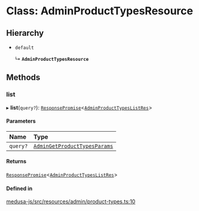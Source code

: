 # Class: AdminProductTypesResource

## Hierarchy

- `default`

  ↳ **`AdminProductTypesResource`**

## Methods

### list

▸ **list**(`query?`): [`ResponsePromise`](../modules/internal.md#responsepromise)<[`AdminProductTypesListRes`](../modules/internal-15.md#adminproducttypeslistres)\>

#### Parameters

| Name | Type |
| :------ | :------ |
| `query?` | [`AdminGetProductTypesParams`](internal-15.AdminGetProductTypesParams.md) |

#### Returns

[`ResponsePromise`](../modules/internal.md#responsepromise)<[`AdminProductTypesListRes`](../modules/internal-15.md#adminproducttypeslistres)\>

#### Defined in

[medusa-js/src/resources/admin/product-types.ts:10](https://github.com/medusajs/medusa/blob/e38dd7f6/packages/medusa-js/src/resources/admin/product-types.ts#L10)
